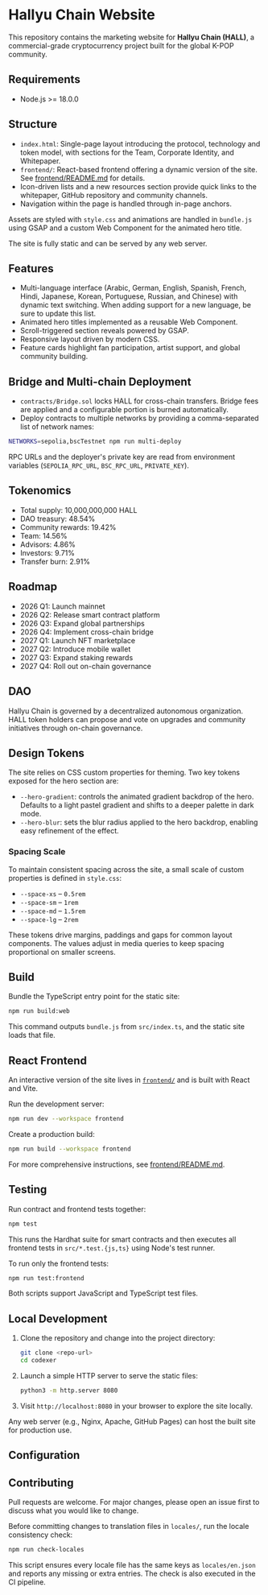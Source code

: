 # Hallyu Chain Website

This repository contains the marketing website for **Hallyu Chain (HALL)**, a commercial-grade cryptocurrency project built for the global K-POP community.

## Requirements

- Node.js >= 18.0.0

## Structure

- `index.html`: Single-page layout introducing the protocol, technology and token model, with sections for the Team, Corporate Identity, and Whitepaper.
- `frontend/`: React-based frontend offering a dynamic version of the site. See [frontend/README.md](frontend/README.md) for details.
- Icon-driven lists and a new resources section provide quick links to the whitepaper, GitHub repository and community channels.
- Navigation within the page is handled through in-page anchors.

Assets are styled with `style.css` and animations are handled in `bundle.js` using GSAP and a custom Web Component for the animated hero title.

The site is fully static and can be served by any web server.

## Features

- Multi-language interface (Arabic, German, English, Spanish, French, Hindi, Japanese, Korean, Portuguese, Russian, and Chinese) with dynamic text switching. When adding support for a new language, be sure to update this list.
- Animated hero titles implemented as a reusable Web Component.
- Scroll-triggered section reveals powered by GSAP.
- Responsive layout driven by modern CSS.
- Feature cards highlight fan participation, artist support, and global community building.

## Bridge and Multi-chain Deployment

- `contracts/Bridge.sol` locks HALL for cross-chain transfers. Bridge fees are applied and a configurable portion is burned automatically.
- Deploy contracts to multiple networks by providing a comma-separated list of network names:

```bash
NETWORKS=sepolia,bscTestnet npm run multi-deploy
```

RPC URLs and the deployer's private key are read from environment variables (`SEPOLIA_RPC_URL`, `BSC_RPC_URL`, `PRIVATE_KEY`).

## Tokenomics

- Total supply: 10,000,000,000 HALL
- DAO treasury: 48.54%
- Community rewards: 19.42%
- Team: 14.56%
- Advisors: 4.86%
- Investors: 9.71%
- Transfer burn: 2.91%

## Roadmap

- 2026 Q1: Launch mainnet
- 2026 Q2: Release smart contract platform
- 2026 Q3: Expand global partnerships
- 2026 Q4: Implement cross-chain bridge
- 2027 Q1: Launch NFT marketplace
- 2027 Q2: Introduce mobile wallet
- 2027 Q3: Expand staking rewards
- 2027 Q4: Roll out on-chain governance

## DAO

Hallyu Chain is governed by a decentralized autonomous organization. HALL token holders can propose and vote on upgrades and community initiatives through on-chain governance.

## Design Tokens

The site relies on CSS custom properties for theming. Two key tokens exposed for the hero section are:

- `--hero-gradient`: controls the animated gradient backdrop of the hero. Defaults to a light pastel gradient and shifts to a deeper palette in dark mode.
- `--hero-blur`: sets the blur radius applied to the hero backdrop, enabling easy refinement of the effect.

### Spacing Scale

To maintain consistent spacing across the site, a small scale of custom properties is defined in `style.css`:

- `--space-xs` – `0.5rem`
- `--space-sm` – `1rem`
- `--space-md` – `1.5rem`
- `--space-lg` – `2rem`

These tokens drive margins, paddings and gaps for common layout components. The values adjust in media queries to keep spacing proportional on smaller screens.

## Build

Bundle the TypeScript entry point for the static site:

```bash
npm run build:web
```

This command outputs `bundle.js` from `src/index.ts`, and the static site loads that file.

## React Frontend

An interactive version of the site lives in [`frontend/`](frontend) and is built with React and Vite.

Run the development server:

```bash
npm run dev --workspace frontend
```

Create a production build:

```bash
npm run build --workspace frontend
```

For more comprehensive instructions, see [frontend/README.md](frontend/README.md).

## Testing

Run contract and frontend tests together:

```bash
npm test
```

This runs the Hardhat suite for smart contracts and then executes all frontend tests in `src/*.test.{js,ts}` using Node's test runner.

To run only the frontend tests:

```bash
npm run test:frontend
```

Both scripts support JavaScript and TypeScript test files.

## Local Development

1. Clone the repository and change into the project directory:
   ```bash
   git clone <repo-url>
   cd codexer
   ```
2. Launch a simple HTTP server to serve the static files:
   ```bash
   python3 -m http.server 8080
   ```
3. Visit `http://localhost:8080` in your browser to explore the site locally.

Any web server (e.g., Nginx, Apache, GitHub Pages) can host the built site for production use.

## Configuration


## Contributing

Pull requests are welcome. For major changes, please open an issue first to discuss what you would like to change.

Before committing changes to translation files in `locales/`, run the locale consistency check:

```bash
npm run check-locales
```

This script ensures every locale file has the same keys as `locales/en.json` and reports any missing or extra entries. The check is also executed in the CI pipeline.
